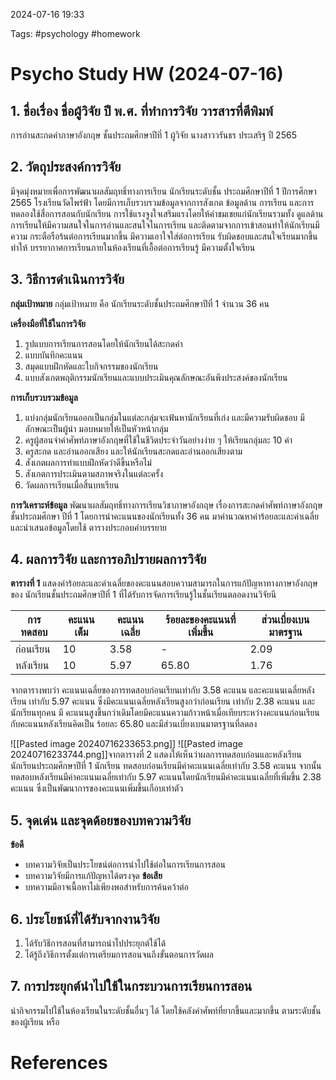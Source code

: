 2024-07-16 19:33

Tags: #psychology #homework 

# Psycho Study HW (2024-07-16)

## 1. ชื่อเรื่อง ชื่อผู้วิจัย ปี พ.ศ. ที่ทำการวิจัย วารสารที่ตีพิมพ์
การอ่านสะกดคำภาษาอังกฤษ ชั้นประถมศึกษาปีที่ 1 ผู้วิจัย นางสาววรันธร ประเสริฐ ปี 2565
## 2. วัตถุประสงค์การวิจัย 
มีจุดมุ่งหมายเพื่อการพัฒนาผลสัมฤทธิ์ทางการเรียน นักเรียนระดับชั้น ประถมศึกษาปีที่ 1 ปีการศึกษา 2565 โรงเรียนวัดไพร่ฟ้า โดยมีการเก็บรวบรวมข้อมูลจากการสังเกต ข้อมูลด้าน การเรียน และการทดลองใช้สื่อการสอนกับนักเรียน การใช้แรงจูงใจเสริมแรงโดยให้คำชมเชยแก่นักเรียนรวมทั้ง ดูแลด้านการเรียนให้มีความสนใจในการอ่านและสนใจในการเรียน และติดตามจากการเข้าสอนทำให้นักเรียนมี ความ กระตือรือร้นต่อการเรียนมากขึ้น มีความเอาใจใส่ต่อการเรียน รับผิดชอบและสนใจเรียนมากขึ้น ทำให้ บรรยากาศการเรียนภายในห้องเรียนที่เอื้อต่อการเรียนรู้ มีความตั้งใจเรียน
## 3. วิธีการดำเนินการวิจัย 
**กลุ่มเป้าหมาย** 
กลุ่มเป้าหมาย คือ นักเรียนระดับชั้นประถมศึกษาปีที่ 1 จำนวน 36 คน 

**เครื่องมือที่ใช้ในการวิจัย** 
1. รูปแบบการเรียนการสอนโดยให้นักเรียนได้สะกดคำ 
2. แบบบันทึกคะแนน 
3. สมุดแบบฝึกหัดและใบกิจกรรมของนักเรียน
4. แบบสังเกตพฤติกรรมนักเรียนและแบบประเมินคุณลักษณะอันพึงประสงค์ของนักเรียน

**การเก็บรวบรวมข้อมูล** 
1. แบ่งกลุ่มนักเรียนออกเป็นกลุ่มในแต่ละกลุ่มจะเฟ้นหานักเรียนที่เก่ง และมีความรับผิดชอบ มีลักษณะเป็นผู้นำ มอบหมายให้เป็นหัวหน้ากลุ่ม
2. ครูผู้สอนจำคำศัพท์ภาษาอังกฤษที่ใช้ในชีวิตประจำวันอย่างง่าย ๆ ให้เรียนกลุ่มละ 10 คำ
3. ครูสะกด และอ่านออกเสียง และให้นักเรียนสะกดและอ่านออกเสียงตาม
4. สังเกตผลการทำแบบฝึกหัดว่าดีขึ้นหรือไม่ 
5. สังเกตการประเมินตามสภาพจริงในแต่ละครั้ง
6. วัดผลการเรียนเมื่อสิ้นบทเรียน 

**การวิเคราะห์ข้อมูล** 
พัฒนาผลสัมฤทธิ์ทางการเรียนวิชาภาษาอังกฤษ เรื่องการสะกดคำศัพท์ภาษาอังกฤษ ชั้นประถมศึกษา ปีที่ 1 โดยการนำคะแนนของนักเรียนทั้ง 36 คน มาคำนวณหาค่าร้อยละและค่าเฉลี่ย และนำเสนอข้อมูลโดยใช้ ตารางประกอบคำบรรยาย
## 4. ผลการวิจัย และการอภิปรายผลการวิจัย  
**ตารางที่ 1** แสดงค่าร้อยละและค่าเฉลี่ยของคะแนนสอบความสามารถในการแก้ปัญหาทางภาษาอังกฤษ ของ นักเรียนชั้นประถมศึกษาปีที่ 1 ที่ได้รับการจัดการเรียนรู้ในชั้นเรียนตลอดงานวิจัยนี

| การทดสอบ  | คะแนนเต็ม | คะแนนเฉลี่ย | ร้อยละของคะแนนที่เพิ่มขึ้น | ส่วนเบี่ยงเบนมาตรฐาน |
| --------- | --------- | ----------- | -------------------------- | -------------------- |
| ก่อนเรียน | 10        | 3.58        | -                          | 2.09                 |
| หลังเรียน | 10        | 5.97        | 65.80                      | 1.76                 |
จากตารางพบว่า คะแนนเฉลี่ยของการทดสอบก่อนเรียนเท่ากับ 3.58 คะแนน และคะแนนเฉลี่ยหลังเรียน เท่ากับ 5.97 คะแนน ซึ่งมีคะแนนเฉลี่ยหลังเรียนสูงกว่าก่อนเรียน เท่ากับ 2.38 คะแนน และนักเรียนทุกคน มี คะแนนสูงขึ้นกว่าเดิมโดยมีคะแนนความก้าวหน้าเมื่อเทียบระหว่างคะแนนก่อนเรียนกับคะแนนหลังเรียนคิดเป็น ร้อยละ 65.80 และมีส่วนเบี่ยงเบนมาตรฐานที่ลดลง

![[Pasted image 20240716233653.png]] ![[Pasted image 20240716233744.png]]จากตารางที่ 2 แสดงให้เห็นว่าผลการทดสอบก่อนและหลังเรียนนักเรียนประถมศึกษาปีที่ 1 นักเรียน ทดสอบก่อนเรียนมีค่าคะแนนเฉลี่ยเท่ากับ 3.58 คะแนน จากนั้นทดสอบหลังเรียนมีค่าคะแนนเฉลี่ยเท่ากับ 5.97 คะแนนโดยนักเรียนมีค่าคะแนนเฉลี่ยที่เพิ่มขึ้น 2.38 คะแนน ซึ่งเป็นพัฒนาการของคะแนนเพิ่มขึ้นเกือบเท่าตัว
## 5. จุดเด่น และจุดด้อยของบทความวิจัย 
**ข้อดี**
- บทความวิจัยเป็นประโยชน์ต่อการนำไปใช้ต่อในการเรียนการสอน 
- บทความวิจัยมีการแก้ปัญหาได้ตรงจุด
**ข้อเสีย**
- บทความมีอาจเนื้อหาไม่เพียงพอสำหรับการค้นคว้าต่อ
## 6. ประโยชน์ที่ได้รับจากงานวิจัย

1. ได้รับวิธีการสอนที่สามารถนำไปประยุกต์ใช้ได้
2. ได้รู้ถึงวิธีการตั้งแต่การเตรียมการสอนจนถึงขั้นตอนการวัดผล
## 7. การประยุกต์นำไปใช้ในกระบวนการเรียนการสอน
นำกิจกรรมไปใช้ในห้องเรียนในระดับชั้นอื่นๆ ได้ โดยใช้คลังคำศัพท์ที่ยากขึ้นและมากขึ้น ตามระดับชั้นของผู้เรียน หรือ
# References